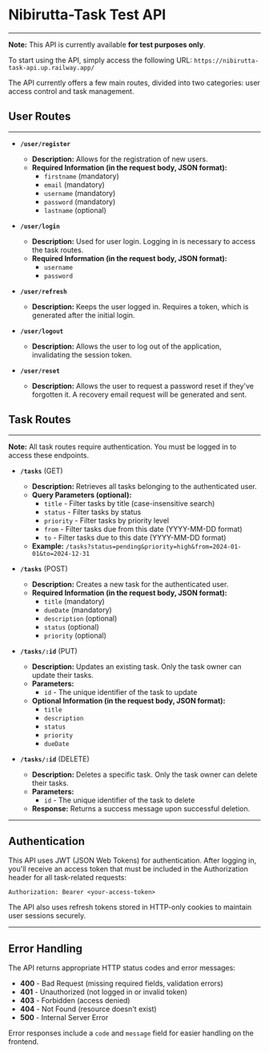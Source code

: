 # **Nibirutta-Task Test API**

---

**Note:** This API is currently available **for test purposes only**.

To start using the API, simply access the following URL: `https://nibirutta-task-api.up.railway.app/`

The API currently offers a few main routes, divided into two categories: user access control and task management.

## User Routes

---

* **`/user/register`**
    * **Description:** Allows for the registration of new users.
    * **Required Information (in the request body, JSON format):**
        * `firstname` (mandatory)
        * `email` (mandatory)
        * `username` (mandatory)
        * `password` (mandatory)
        * `lastname` (optional)

* **`/user/login`**
    * **Description:** Used for user login. Logging in is necessary to access the task routes.
    * **Required Information (in the request body, JSON format):**
        * `username`
        * `password`

* **`/user/refresh`**
    * **Description:** Keeps the user logged in. Requires a token, which is generated after the initial login.

* **`/user/logout`**
    * **Description:** Allows the user to log out of the application, invalidating the session token.

* **`/user/reset`**
    * **Description:** Allows the user to request a password reset if they've forgotten it. A recovery email request will be generated and sent.

## Task Routes

---

**Note:** All task routes require authentication. You must be logged in to access these endpoints.

* **`/tasks`** (GET)
    * **Description:** Retrieves all tasks belonging to the authenticated user.
    * **Query Parameters (optional):**
        * `title` - Filter tasks by title (case-insensitive search)
        * `status` - Filter tasks by status
        * `priority` - Filter tasks by priority level
        * `from` - Filter tasks due from this date (YYYY-MM-DD format)
        * `to` - Filter tasks due to this date (YYYY-MM-DD format)
    * **Example:** `/tasks?status=pending&priority=high&from=2024-01-01&to=2024-12-31`

* **`/tasks`** (POST)
    * **Description:** Creates a new task for the authenticated user.
    * **Required Information (in the request body, JSON format):**
        * `title` (mandatory)
        * `dueDate` (mandatory)
        * `description` (optional)
        * `status` (optional)
        * `priority` (optional)

* **`/tasks/:id`** (PUT)
    * **Description:** Updates an existing task. Only the task owner can update their tasks.
    * **Parameters:**
        * `id` - The unique identifier of the task to update
    * **Optional Information (in the request body, JSON format):**
        * `title`
        * `description`
        * `status`
        * `priority`
        * `dueDate`

* **`/tasks/:id`** (DELETE)
    * **Description:** Deletes a specific task. Only the task owner can delete their tasks.
    * **Parameters:**
        * `id` - The unique identifier of the task to delete
    * **Response:** Returns a success message upon successful deletion.

---

## Authentication

This API uses JWT (JSON Web Tokens) for authentication. After logging in, you'll receive an access token that must be included in the Authorization header for all task-related requests:

```
Authorization: Bearer <your-access-token>
```

The API also uses refresh tokens stored in HTTP-only cookies to maintain user sessions securely.

---

## Error Handling

The API returns appropriate HTTP status codes and error messages:

* **400** - Bad Request (missing required fields, validation errors)
* **401** - Unauthorized (not logged in or invalid token)
* **403** - Forbidden (access denied)
* **404** - Not Found (resource doesn't exist)
* **500** - Internal Server Error

Error responses include a `code` and `message` field for easier handling on the frontend.